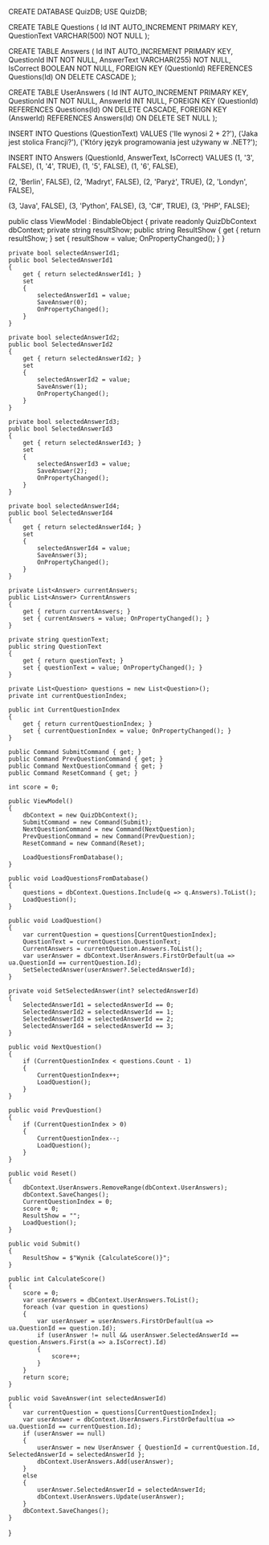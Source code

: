 CREATE DATABASE QuizDB;
USE QuizDB;

CREATE TABLE Questions (
    Id INT AUTO_INCREMENT PRIMARY KEY,
    QuestionText VARCHAR(500) NOT NULL
);

CREATE TABLE Answers (
    Id INT AUTO_INCREMENT PRIMARY KEY,
    QuestionId INT NOT NULL,
    AnswerText VARCHAR(255) NOT NULL,
    IsCorrect BOOLEAN NOT NULL,
    FOREIGN KEY (QuestionId) REFERENCES Questions(Id) ON DELETE CASCADE
);

CREATE TABLE UserAnswers (
    Id INT AUTO_INCREMENT PRIMARY KEY,
    QuestionId INT NOT NULL,
    AnswerId INT NULL,
    FOREIGN KEY (QuestionId) REFERENCES Questions(Id) ON DELETE CASCADE,
    FOREIGN KEY (AnswerId) REFERENCES Answers(Id) ON DELETE SET NULL
);

INSERT INTO Questions (QuestionText) VALUES 
('Ile wynosi 2 + 2?'),
('Jaka jest stolica Francji?'),
('Który język programowania jest używany w .NET?');

INSERT INTO Answers (QuestionId, AnswerText, IsCorrect) VALUES
(1, '3', FALSE),
(1, '4', TRUE),
(1, '5', FALSE),
(1, '6', FALSE),

(2, 'Berlin', FALSE),
(2, 'Madryt', FALSE),
(2, 'Paryż', TRUE),
(2, 'Londyn', FALSE),

(3, 'Java', FALSE),
(3, 'Python', FALSE),
(3, 'C#', TRUE),
(3, 'PHP', FALSE);






public class ViewModel : BindableObject
{
    private readonly QuizDbContext dbContext;
    private string resultShow;
    public string ResultShow
    {
        get { return resultShow; }
        set { resultShow = value; OnPropertyChanged(); }
    }

    private bool selectedAnswerId1;
    public bool SelectedAnswerId1
    {
        get { return selectedAnswerId1; }
        set
        {
            selectedAnswerId1 = value;
            SaveAnswer(0);
            OnPropertyChanged();
        }
    }

    private bool selectedAnswerId2;
    public bool SelectedAnswerId2
    {
        get { return selectedAnswerId2; }
        set
        {
            selectedAnswerId2 = value;
            SaveAnswer(1);
            OnPropertyChanged();
        }
    }

    private bool selectedAnswerId3;
    public bool SelectedAnswerId3
    {
        get { return selectedAnswerId3; }
        set
        {
            selectedAnswerId3 = value;
            SaveAnswer(2);
            OnPropertyChanged();
        }
    }

    private bool selectedAnswerId4;
    public bool SelectedAnswerId4
    {
        get { return selectedAnswerId4; }
        set
        {
            selectedAnswerId4 = value;
            SaveAnswer(3);
            OnPropertyChanged();
        }
    }

    private List<Answer> currentAnswers;
    public List<Answer> CurrentAnswers
    {
        get { return currentAnswers; }
        set { currentAnswers = value; OnPropertyChanged(); }
    }

    private string questionText;
    public string QuestionText
    {
        get { return questionText; }
        set { questionText = value; OnPropertyChanged(); }
    }

    private List<Question> questions = new List<Question>();
    private int currentQuestionIndex;

    public int CurrentQuestionIndex
    {
        get { return currentQuestionIndex; }
        set { currentQuestionIndex = value; OnPropertyChanged(); }
    }

    public Command SubmitCommand { get; }
    public Command PrevQuestionCommand { get; }
    public Command NextQuestionCommand { get; }
    public Command ResetCommand { get; }

    int score = 0;

    public ViewModel()
    {
        dbContext = new QuizDbContext();
        SubmitCommand = new Command(Submit);
        NextQuestionCommand = new Command(NextQuestion);
        PrevQuestionCommand = new Command(PrevQuestion);
        ResetCommand = new Command(Reset);

        LoadQuestionsFromDatabase();
    }

    public void LoadQuestionsFromDatabase()
    {
        questions = dbContext.Questions.Include(q => q.Answers).ToList();
        LoadQuestion();
    }

    public void LoadQuestion()
    {
        var currentQuestion = questions[CurrentQuestionIndex];
        QuestionText = currentQuestion.QuestionText;
        CurrentAnswers = currentQuestion.Answers.ToList();
        var userAnswer = dbContext.UserAnswers.FirstOrDefault(ua => ua.QuestionId == currentQuestion.Id);
        SetSelectedAnswer(userAnswer?.SelectedAnswerId);
    }

    private void SetSelectedAnswer(int? selectedAnswerId)
    {
        SelectedAnswerId1 = selectedAnswerId == 0;
        SelectedAnswerId2 = selectedAnswerId == 1;
        SelectedAnswerId3 = selectedAnswerId == 2;
        SelectedAnswerId4 = selectedAnswerId == 3;
    }

    public void NextQuestion()
    {
        if (CurrentQuestionIndex < questions.Count - 1)
        {
            CurrentQuestionIndex++;
            LoadQuestion();
        }
    }

    public void PrevQuestion()
    {
        if (CurrentQuestionIndex > 0)
        {
            CurrentQuestionIndex--;
            LoadQuestion();
        }
    }

    public void Reset()
    {
        dbContext.UserAnswers.RemoveRange(dbContext.UserAnswers);
        dbContext.SaveChanges();
        CurrentQuestionIndex = 0;
        score = 0;
        ResultShow = "";
        LoadQuestion();
    }

    public void Submit()
    {
        ResultShow = $"Wynik {CalculateScore()}";
    }

    public int CalculateScore()
    {
        score = 0;
        var userAnswers = dbContext.UserAnswers.ToList();
        foreach (var question in questions)
        {
            var userAnswer = userAnswers.FirstOrDefault(ua => ua.QuestionId == question.Id);
            if (userAnswer != null && userAnswer.SelectedAnswerId == question.Answers.First(a => a.IsCorrect).Id)
            {
                score++;
            }
        }
        return score;
    }

    public void SaveAnswer(int selectedAnswerId)
    {
        var currentQuestion = questions[CurrentQuestionIndex];
        var userAnswer = dbContext.UserAnswers.FirstOrDefault(ua => ua.QuestionId == currentQuestion.Id);
        if (userAnswer == null)
        {
            userAnswer = new UserAnswer { QuestionId = currentQuestion.Id, SelectedAnswerId = selectedAnswerId };
            dbContext.UserAnswers.Add(userAnswer);
        }
        else
        {
            userAnswer.SelectedAnswerId = selectedAnswerId;
            dbContext.UserAnswers.Update(userAnswer);
        }
        dbContext.SaveChanges();
    }
}
